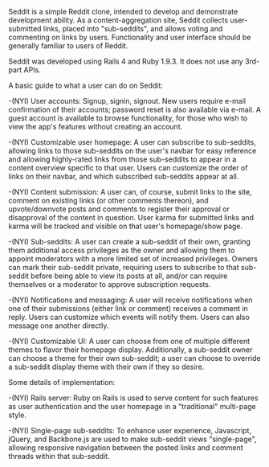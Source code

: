 Seddit is a simple Reddit clone, intended to develop and demonstrate development ability.  As a content-aggregation site, Seddit collects user-submitted links, placed into "sub-seddits", and allows voting and commenting on links by users.  Functionality and user interface should be generally familiar to users of Reddit.

Seddit was developed using Rails 4 and Ruby 1.9.3.  It does not use any 3rd-part APIs.


A basic guide to what a user can do on Seddit:

-(NYI) User accounts: Signup, signin, signout.  New users require e-mail confirmation of their accounts; password reset is also available via e-mail.  A guest account is available to browse functionality, for those who wish to view the app's features without creating an account.

-(NYI) Customizable user homepage: A user can subscribe to sub-seddits, allowing links to those sub-seddits on the user's navbar for easy reference and allowing highly-rated links from those sub-seddits to appear in a content overview specific to that user.  Users can customize the order of links on their navbar, and which subscribed sub-seddits appear at all.

-(NYI) Content submission: A user can, of course, submit links to the site, comment on existing links (or other comments thereon), and upvote/downvote posts and comments to register their approval or disapproval of the content in question.  User karma for submitted links and karma will be tracked and visible on that user's homepage/show page.

-(NYI) Sub-seddits: A user can create a sub-seddit of their own, granting them additional access privileges as the owner and allowing them to appoint moderators with a more limited set of increased privileges.  Owners can mark their sub-seddit private, requiring users to subscribe to that sub-seddit before being able to view its posts at all, and/or can require themselves or a moderator to approve subscription requests.

-(NYI) Notifications and messaging: A user will receive notifications when one of their submissions (either link or comment) receives a comment in reply.  Users can customize which events will notify them.  Users can also message one another directly.

-(NYI) Customizable UI: A user can choose from one of multiple different themes to flavor their homepage display.  Additionally, a sub-seddit owner can choose a theme for their own sub-seddit; a user can choose to override a sub-seddit display theme with their own if they so desire.


Some details of implementation:

-(NYI) Rails server: Ruby on Rails is used to serve content for such features as user authentication and the user homepage in a "traditional" multi-page style.

-(NYI) Single-page sub-seddits: To enhance user experience, Javascript, jQuery, and Backbone.js are used to make sub-seddit views "single-page", allowing responsive navigation between the posted links and comment threads within that sub-seddit.